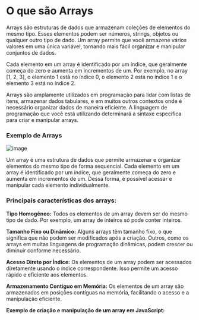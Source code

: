 # O que são Arrays

Arrays são estruturas de dados que armazenam coleções de elementos do mesmo tipo. Esses elementos podem ser números, strings, objetos ou qualquer outro tipo de dado. Um array permite que você armazene vários valores em uma única variável, tornando mais fácil organizar e manipular conjuntos de dados.

Cada elemento em um array é identificado por um índice, que geralmente começa do zero e aumenta em incrementos de um. Por exemplo, no array [1, 2, 3], o elemento 1 está no índice 0, o elemento 2 está no índice 1 e o elemento 3 está no índice 2.

Arrays são amplamente utilizados em programação para lidar com listas de itens, armazenar dados tabulares, e em muitos outros contextos onde é necessário organizar dados de maneira eficiente. A linguagem de programação que você está utilizando determinará a sintaxe específica para criar e manipular arrays.

### Exemplo de Arrays

![image](https://github.com/Midssouza/Logica_de_Programacao/assets/60756132/90804470-fdd0-4593-b9a4-5fa068fd42f3)

Um array é uma estrutura de dados que permite armazenar e organizar elementos do mesmo tipo de forma sequencial. 
Cada elemento em um array é identificado por um índice, que geralmente começa do zero e aumenta em incrementos de um. Dessa forma, é possível acessar e manipular cada elemento individualmente.

### Principais características dos arrays:

**Tipo Homogêneo:** Todos os elementos de um array devem ser do mesmo tipo de dado. Por exemplo, um array de inteiros só pode conter inteiros.

**Tamanho Fixo ou Dinâmico:** Alguns arrays têm tamanho fixo, o que significa que não podem ser modificados após a criação. Outros, como os arrays em muitas linguagens de programação dinâmicas, podem crescer ou diminuir conforme necessário.

**Acesso Direto por Índice:** Os elementos de um array podem ser acessados diretamente usando o índice correspondente. Isso permite um acesso rápido e eficiente aos elementos.

**Armazenamento Contíguo em Memória:** Os elementos de um array são armazenados em posições contíguas na memória, facilitando o acesso e a manipulação eficiente.

**Exemplo de criação e manipulação de um array em JavaScript:**


